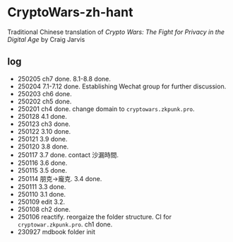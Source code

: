# CryptoWars-zh-hant

Traditional Chinese translation of *Crypto Wars: The Fight for Privacy in the Digital Age* by Craig Jarvis

## log
- 250205 ch7 done. 8.1-8.8 done.
- 250204 7.1-7.12 done. Establishing Wechat group for further discussion.
- 250203 ch6 done.
- 250202 ch5 done.
- 250201 ch4 done. change domain to `cryptowars.zkpunk.pro`.
- 250128 4.1 done.
- 250123 ch3 done.
- 250122 3.10 done.
- 250121 3.9 done.
- 250120 3.8 done.
- 250117 3.7 done. contact 沙漏時間.
- 250116 3.6 done.
- 250115 3.5 done.
- 250114 朋克->龐克. 3.4 done.
- 250111 3.3 done.
- 250110 3.1 done.
- 250109 edit 3.2.
- 250108 ch2 done.
- 250106 reactify. reorgaize the folder structure. CI for `cryptowar.zkpunk.pro`. ch1 done.
- 230927 mdbook folder init
